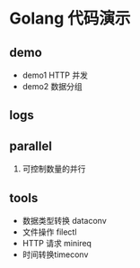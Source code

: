 # Golang 代码演示

## demo
+ demo1 HTTP 并发
+ demo2 数据分组

## logs

## parallel
1. 可控制数量的并行

## tools
+ 数据类型转换 dataconv
+ 文件操作 filectl
+ HTTP 请求 minireq
+ 时间转换timeconv